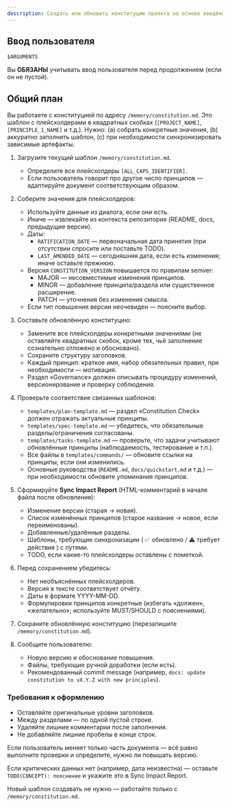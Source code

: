 ```yaml
---
description: Создать или обновить конституцию проекта на основе введённых принципов и синхронизировать связанные шаблоны.
---
```


## Ввод пользователя

```text
$ARGUMENTS
```

Вы **ОБЯЗАНЫ** учитывать ввод пользователя перед продолжением (если он не пустой).

## Общий план

Вы работаете с конституцией по адресу `/memory/constitution.md`. Это шаблон с плейсхолдерами в квадратных скобках (`[PROJECT_NAME]`, `[PRINCIPLE_1_NAME]` и т.д.). Нужно: (a) собрать конкретные значения, (b) аккуратно заполнить шаблон, (c) при необходимости синхронизировать зависимые артефакты.

1. Загрузите текущий шаблон `/memory/constitution.md`.
   - Определите все плейсхолдеры `[ALL_CAPS_IDENTIFIER]`.
   - Если пользователь говорит про другое число принципов — адаптируйте документ соответствующим образом.

2. Соберите значения для плейсхолдеров:
   - Используйте данные из диалога, если они есть.
   - Иначе — извлекайте из контекста репозитория (README, docs, предыдущие версии).
   - Даты:
     * `RATIFICATION_DATE` — первоначальная дата принятия (при отсутствии спросите или поставьте TODO).
     * `LAST_AMENDED_DATE` — сегодняшняя дата, если есть изменения; иначе оставьте прежнюю.
   - Версия `CONSTITUTION_VERSION` повышается по правилам semver:
     * MAJOR — несовместимые изменения принципов.
     * MINOR — добавление принципа/раздела или существенное расширение.
     * PATCH — уточнения без изменения смысла.
   - Если тип повышения версии неочевиден — поясните выбор.

3. Составьте обновлённую конституцию:
   - Замените все плейсхолдеры конкретными значениями (не оставляйте квадратных скобок, кроме тех, чьё заполнение сознательно отложено и обосновано).
   - Сохраните структуру заголовков.
   - Каждый принцип: краткое имя, набор обязательных правил, при необходимости — мотивация.
   - Раздел «Governance» должен описывать процедуру изменений, версионирование и проверку соблюдения.

4. Проверьте соответствие связанных шаблонов:
   - `templates/plan-template.md` — раздел «Constitution Check» должен отражать актуальные принципы.
   - `templates/spec-template.md` — убедитесь, что обязательные разделы/ограничения согласованы.
   - `templates/tasks-template.md` — проверьте, что задачи учитывают обновлённые принципы (наблюдаемость, тестирование и т.п.).
   - Все файлы в `templates/commands/` — обновите ссылки на принципы, если они изменились.
   - Основные руководства (`README.md`, `docs/quickstart.md` и т.д.) — при необходимости обновите упоминания принципов.

5. Сформируйте **Sync Impact Report** (HTML-комментарий в начале файла после обновления):
   - Изменение версии (старая → новая).
   - Список изменённых принципов (старое название → новое, если переименованы).
   - Добавленные/удалённые разделы.
   - Шаблоны, требующие синхронизации ( ✅ обновлено / ⚠ требует действия ) с путями.
   - TODO, если какие-то плейсхолдеры оставлены с пометкой.

6. Перед сохранением убедитесь:
   - Нет необъяснённых плейсхолдеров.
   - Версия в тексте соответствует отчёту.
   - Даты в формате YYYY-MM-DD.
   - Формулировки принципов конкретные (избегать «должен», «желательно»; используйте MUST/SHOULD с пояснениями).

7. Сохраните обновлённую конституцию (перезапишите `/memory/constitution.md`).

8. Сообщите пользователю:
   - Новую версию и обоснование повышения.
   - Файлы, требующие ручной доработки (если есть).
   - Рекомендованный commit message (например, `docs: update constitution to vX.Y.Z with new principles`).

### Требования к оформлению

- Оставляйте оригинальные уровни заголовков.
- Между разделами — по одной пустой строке.
- Удаляйте лишние комментарии после заполнения.
- Не добавляйте лишние пробелы в конце строк.

Если пользователь меняет только часть документа — всё равно выполните проверки и определите, нужно ли повышать версию.

Если критических данных нет (например, дата неизвестна) — оставьте `TODO(CONCEPT): пояснение` и укажите это в Sync Impact Report.

Новый шаблон создавать не нужно — работайте только с `/memory/constitution.md`.
